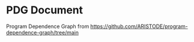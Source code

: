 # PDG Document

Program Dependence Graph from 
https://github.com/ARISTODE/program-dependence-graph/tree/main



